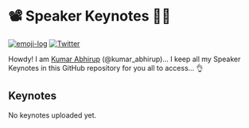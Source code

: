 # 📽️ Speaker Keynotes 👨‍🏫
[![emoji-log](https://cdn.jsdelivr.net/gh/ahmadawais/stuff@ca978741836412b5e33ce8561f5f95c933177067/emoji-log/flat.svg)](https://github.com/ahmadawais/Emoji-Log/)
[![Twitter](https://img.shields.io/twitter/follow/kumar_abhirup.svg?style=social&label=@kumar_abhirup)](https://twitter.com/kumar_abhirup/)

Howdy! I am [Kumar Abhirup](https://kumar.now.sh) (@kumar_abhirup)... I keep all my Speaker Keynotes in this GitHub repository for you all to access... 👌

## Keynotes
No keynotes uploaded yet.
